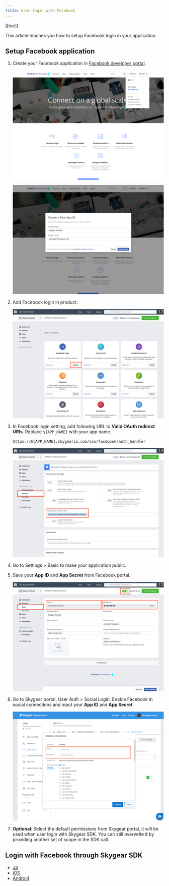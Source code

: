 ```yaml
---
title: User login with Facebook
---
```


[[toc]]

This article teaches you how to setup Facebook login in your application.

## Setup Facebook application

1. Create your Facebook application in [Facebook developer portal][facebook-deveopers].

    ![Facebook developers](/assets/sso/facebook-developers.png)

    ![Facebook create application](/assets/sso/facebook-create-application.png)

2. Add Facebook login in product.

    ![Facebook add login](/assets/sso/facebook-add-login.png)

3. In Facebook login setting, add following URL to **Valid OAuth redirect URIs**.
   Replace `${APP_NAME}` with your app name. 

    ```
    https://${APP_NAME}.skygeario.com/sso/facebook/auth_handler
    ```

    ![Facebook config redirect uris](/assets/sso/facebook-redirect-uris.png)

4. Go to Settings > Basic to make your application public.

5. Save your **App ID** and **App Secret** from Facebook portal.

    ![Facebook app id and secret](/assets/sso/facebook-app-id-and-secret.png)

6. Go to Skygear portal, User Auth > Social Login. Enable Facebook in social connections and input your **App ID** and **App Secret**.

    ![Facebook Skygear portal](/assets/sso/facebook-portal.png)

7. **Optional**: Select the default permissions from Skygear portal, it will be used when user login
   with Skygear SDK. You can still overwrite it by providing another set of scope in the SDK call.


## Login with Facebook through Skygear SDK

- [JS][sso-js]
- [iOS][sso-ios]
- [Android][sso-android]

[facebook-deveopers]: https://developers.facebook.com/
[sso-js]: /guides/auth/social-login/js/#login-with-3rd-party-account
[sso-android]: /guides/auth/social-login/android/#login-with-3rd-party-account
[sso-ios]: /guides/auth/social-login/ios/#login-with-3rd-party-account